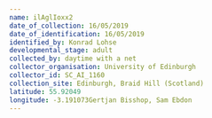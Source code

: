 ```yaml
---
name: ilAglIoxx2
date_of_collection: 16/05/2019
date_of_identification: 16/05/2019
identified_by: Konrad Lohse
developmental_stage: adult
collected_by: daytime with a net
collector_organisation: University of Edinburgh
collector_id: SC_AI_1160
collection_site: Edinburgh, Braid Hill (Scotland)
latitude: 55.92049
longitude: -3.191073Gertjan Bisshop, Sam Ebdon
---
```

